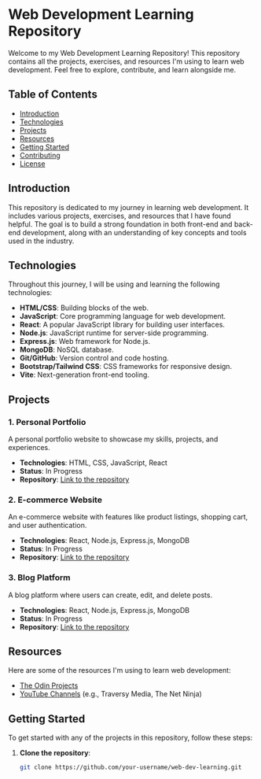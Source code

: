 # Web Development Learning Repository

Welcome to my Web Development Learning Repository! This repository contains all the projects, exercises, and resources I'm using to learn web development. Feel free to explore, contribute, and learn alongside me.

## Table of Contents

- [Introduction](#introduction)
- [Technologies](#technologies)
- [Projects](#projects)
- [Resources](#resources)
- [Getting Started](#getting-started)
- [Contributing](#contributing)
- [License](#license)

## Introduction

This repository is dedicated to my journey in learning web development. It includes various projects, exercises, and resources that I have found helpful. The goal is to build a strong foundation in both front-end and back-end development, along with an understanding of key concepts and tools used in the industry.

## Technologies

Throughout this journey, I will be using and learning the following technologies:

- **HTML/CSS**: Building blocks of the web.
- **JavaScript**: Core programming language for web development.
- **React**: A popular JavaScript library for building user interfaces.
- **Node.js**: JavaScript runtime for server-side programming.
- **Express.js**: Web framework for Node.js.
- **MongoDB**: NoSQL database.
- **Git/GitHub**: Version control and code hosting.
- **Bootstrap/Tailwind CSS**: CSS frameworks for responsive design.
- **Vite**: Next-generation front-end tooling.

## Projects

### 1. Personal Portfolio

A personal portfolio website to showcase my skills, projects, and experiences.

- **Technologies**: HTML, CSS, JavaScript, React
- **Status**: In Progress
- **Repository**: [Link to the repository](#)

### 2. E-commerce Website

An e-commerce website with features like product listings, shopping cart, and user authentication.

- **Technologies**: React, Node.js, Express.js, MongoDB
- **Status**: In Progress
- **Repository**: [Link to the repository](#)

### 3. Blog Platform

A blog platform where users can create, edit, and delete posts.

- **Technologies**: React, Node.js, Express.js, MongoDB
- **Status**: In Progress
- **Repository**: [Link to the repository](#)

## Resources

Here are some of the resources I'm using to learn web development:
- [The Odin Projects](https://www.theodinproject.com/)
- [YouTube Channels](https://www.youtube.com/) (e.g., Traversy Media, The Net Ninja)

## Getting Started

To get started with any of the projects in this repository, follow these steps:

1. **Clone the repository**:
   ```bash
   git clone https://github.com/your-username/web-dev-learning.git
